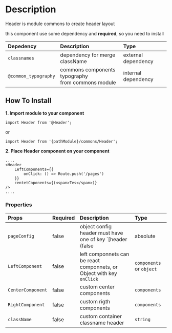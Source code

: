 # Description

Header is module commons to create header layout

this component use some dependency and **required**, so you need to install

| Depedency   | Description | Type |
| :---        | :---        |:---  |
| `classnames`   | dependency for merge className | external dependency |
| `@common_typography` | commons components typography <br />from commons module | internal dependency |

## How To Install

**1. Import module to your component**
```node
import Header from '@Header';
```

or

```node
import Header from '{pathModule}/commons/Header';
```

**2. Place Header component on your component**

```node
....
<Header
    LeftComponents={{
        onClick: () => Route.push('/pages')
    }}
    centetCoponents={(<span>Tes</span>)}
/>
....
```

### Properties
| Props       | Required | Description | Type |
| :---        | :---     | :---        |:---  |
| `pageConfig`       | false    | object config header must have one of key `[header (false|absolute|relative), headerBackIcon (string), headerTitle (title)]` | `object` |
| `LeftComponent`       | false    | left componnets can be react componnets, or Object with key `onClick`  | `components` or `object` |
| `CenterComponent`       | false    | custom center components  | `components` |
| `RightComponent`       | false    | custom rigth components | `components` |
| `className`       | false    | custom container classname header  | `string` |

